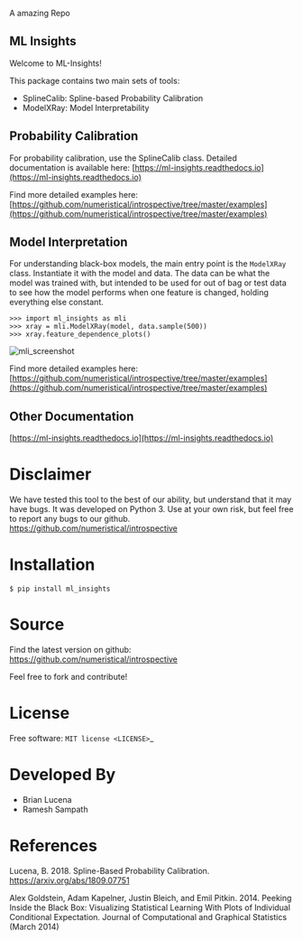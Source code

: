 A amazing Repo


## ML Insights


Welcome to ML-Insights!

This package contains two main sets of tools:

- SplineCalib: Spline-based Probability Calibration
- ModelXRay: Model Interpretability

## Probability Calibration

For probability calibration, use the SplineCalib class.  Detailed documentation is available here:
[https://ml-insights.readthedocs.io](https://ml-insights.readthedocs.io)

Find more detailed examples here:
[https://github.com/numeristical/introspective/tree/master/examples](https://github.com/numeristical/introspective/tree/master/examples)

## Model Interpretation

For understanding black-box models, the main entry point is the `ModelXRay` class.  Instantiate it with the model and data.  The data can be what the model was trained with, but intended to be used for out of bag or test data to see how the model performs when one feature is changed, holding everything else constant.

    >>> import ml_insights as mli
    >>> xray = mli.ModelXRay(model, data.sample(500))
    >>> xray.feature_dependence_plots()

![mli_screenshot](mli_screenshot.png)

Find more detailed examples here:
[https://github.com/numeristical/introspective/tree/master/examples](https://github.com/numeristical/introspective/tree/master/examples)


## Other Documentation

[https://ml-insights.readthedocs.io](https://ml-insights.readthedocs.io)

Disclaimer
==========

We have tested this tool to the best of our ability, but understand that it may have bugs.  It was developed on Python 3.  Use at your own risk, but feel free to report any bugs to our github. <https://github.com/numeristical/introspective>

Installation
=============

    $ pip install ml_insights


Source
======

Find the latest version on github: https://github.com/numeristical/introspective

Feel free to fork and contribute!

License
=======

Free software: `MIT license <LICENSE>`_

Developed By
============

- Brian Lucena
- Ramesh Sampath

References
==========

Lucena, B. 2018. Spline-Based Probability Calibration. https://arxiv.org/abs/1809.07751

Alex Goldstein, Adam Kapelner, Justin Bleich, and Emil Pitkin. 2014. Peeking Inside the Black Box: Visualizing Statistical Learning With Plots of Individual Conditional Expectation. Journal of Computational and Graphical Statistics (March 2014)
